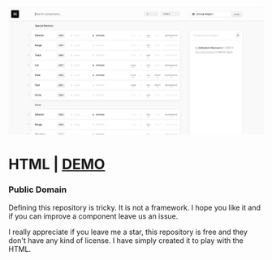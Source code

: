 ![alt text](navigator/public/screen.jpg)



# HTML | [DEMO](http://html.systems/)
### Public Domain

Defining this repository is tricky. It is not a framework. I hope you like it and if you can improve a component leave us an issue.

I really appreciate if you leave me a star, this repository is free and they don't have any kind of license. I have simply created it to play with the HTML.